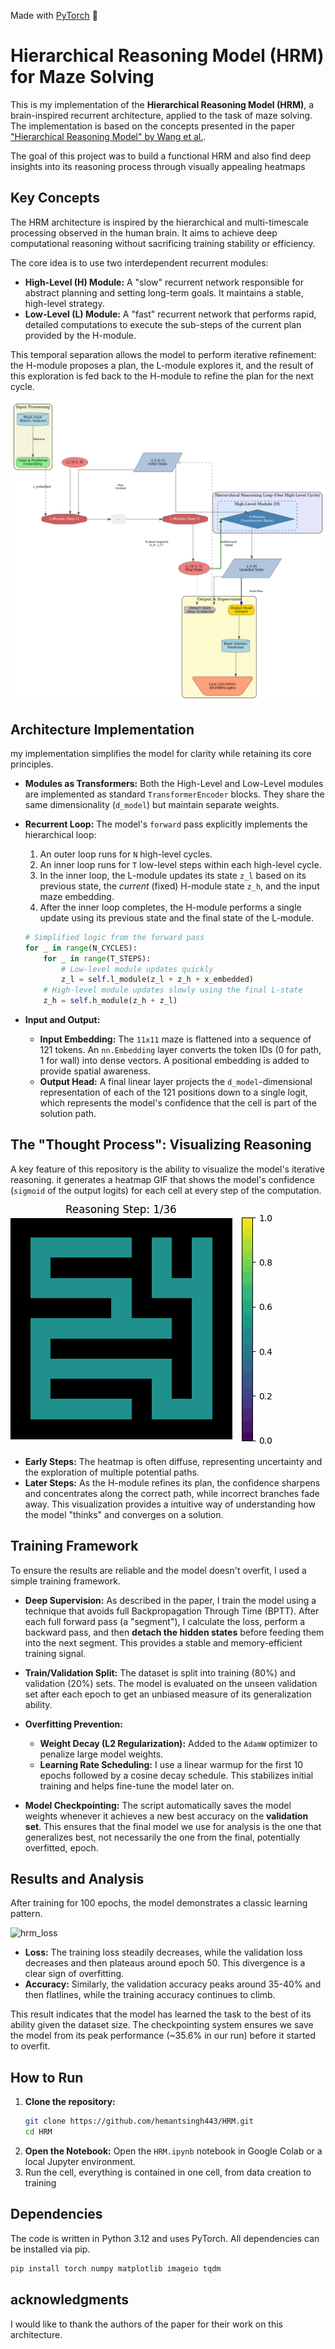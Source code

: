 
Made with [PyTorch](https://pytorch.org/) 💫

# Hierarchical Reasoning Model (HRM) for Maze Solving
This is my implementation of the **Hierarchical Reasoning Model (HRM)**, a brain-inspired recurrent architecture, applied to the task of maze solving. The implementation is based on the concepts presented in the paper ["Hierarchical Reasoning Model" by Wang et al.](https://arxiv.org/pdf/2506.21734).

The goal of this project was to build a functional HRM and also find deep insights into its reasoning process through visually appealing heatmaps 

## Key Concepts
The HRM architecture is inspired by the hierarchical and multi-timescale processing observed in the human brain. It aims to achieve deep computational reasoning without sacrificing training stability or efficiency.

The core idea is to use two interdependent recurrent modules:
*   **High-Level (H) Module:** A "slow" recurrent network responsible for abstract planning and setting long-term goals. It maintains a stable, high-level strategy.
*   **Low-Level (L) Module:** A "fast" recurrent network that performs rapid, detailed computations to execute the sub-steps of the current plan provided by the H-module.

This temporal separation allows the model to perform iterative refinement: the H-module proposes a plan, the L-module explores it, and the result of this exploration is fed back to the H-module to refine the plan for the next cycle.

![HRM Architecture](HRM_Architecture.png)

## Architecture Implementation

my implementation simplifies the model for clarity while retaining its core principles.

*   **Modules as Transformers:** Both the High-Level and Low-Level modules are implemented as standard `TransformerEncoder` blocks. They share the same dimensionality (`d_model`) but maintain separate weights.

*   **Recurrent Loop:** The model's `forward` pass explicitly implements the hierarchical loop:
    1.  An outer loop runs for `N` high-level cycles.
    2.  An inner loop runs for `T` low-level steps within each high-level cycle.
    3.  In the inner loop, the L-module updates its state `z_l` based on its previous state, the *current* (fixed) H-module state `z_h`, and the input maze embedding.
    4.  After the inner loop completes, the H-module performs a single update using its previous state and the final state of the L-module.

    ```python
    # Simplified logic from the forward pass
    for _ in range(N_CYCLES):
        for _ in range(T_STEPS):
            # Low-level module updates quickly
            z_l = self.l_module(z_l + z_h + x_embedded)
        # High-level module updates slowly using the final L-state
        z_h = self.h_module(z_h + z_l)
    ```

*   **Input and Output:**
    *   **Input Embedding:** The `11x11` maze is flattened into a sequence of 121 tokens. An `nn.Embedding` layer converts the token IDs (0 for path, 1 for wall) into dense vectors. A positional embedding is added to provide spatial awareness.
    *   **Output Head:** A final linear layer projects the `d_model`-dimensional representation of each of the 121 positions down to a single logit, which represents the model's confidence that the cell is part of the solution path.

## The "Thought Process": Visualizing Reasoning

A key feature of this repository is the ability to visualize the model's iterative reasoning. it generates a heatmap GIF that shows the model's confidence (`sigmoid` of the output logits) for each cell at every step of the computation.

![hrm_gif](hrm_model_reasoning.gif)


*   **Early Steps:** The heatmap is often diffuse, representing uncertainty and the exploration of multiple potential paths.
*   **Later Steps:** As the H-module refines its plan, the confidence sharpens and concentrates along the correct path, while incorrect branches fade away. This visualization provides a intuitive way of understanding how the model "thinks" and converges on a solution.

## Training Framework
To ensure the results are reliable and the model doesn't overfit, I used a simple training framework.

*   **Deep Supervision:** As described in the paper, I train the model using a technique that avoids full Backpropagation Through Time (BPTT). After each full forward pass (a "segment"), I calculate the loss, perform a backward pass, and then **detach the hidden states** before feeding them into the next segment. This provides a stable and memory-efficient training signal.

*   **Train/Validation Split:** The dataset is split into training (80%) and validation (20%) sets. The model is evaluated on the unseen validation set after each epoch to get an unbiased measure of its generalization ability.

*   **Overfitting Prevention:**
    *   **Weight Decay (L2 Regularization):** Added to the `AdamW` optimizer to penalize large model weights.
    *   **Learning Rate Scheduling:** I use a linear warmup for the first 10 epochs followed by a cosine decay schedule. This stabilizes initial training and helps fine-tune the model later on.

*   **Model Checkpointing:** The script automatically saves the model weights whenever it achieves a new best accuracy on the **validation set**. This ensures that the final model we use for analysis is the one that generalizes best, not necessarily the one from the final, potentially overfitted, epoch.

## Results and Analysis

After training for 100 epochs, the model demonstrates a classic learning pattern.

![hrm_loss](hrm_loss.png)

*   **Loss:** The training loss steadily decreases, while the validation loss decreases and then plateaus around epoch 50. This divergence is a clear sign of overfitting.
*   **Accuracy:** Similarly, the validation accuracy peaks around 35-40% and then flatlines, while the training accuracy continues to climb.

This result indicates that the model has learned the task to the best of its ability given the dataset size. The checkpointing system ensures we save the model from its peak performance (~35.6% in our run) before it started to overfit.

## How to Run

1.  **Clone the repository:**
    ```bash
    git clone https://github.com/hemantsingh443/HRM.git
    cd HRM
    ```
2.  **Open the Notebook:** Open the `HRM.ipynb` notebook in Google Colab or a local Jupyter environment.
3. Run the cell, everything is contained in one cell, from data creation to training

## Dependencies

The code is written in Python 3.12 and uses PyTorch. All dependencies can be installed via pip.
```bash
pip install torch numpy matplotlib imageio tqdm
``` 
## acknowledgments 

I would like to thank the authors of the paper for their work on this architecture. 
